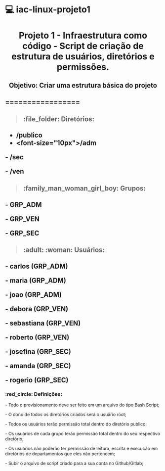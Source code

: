 # :computer: iac-linux-projeto1
<h1 align="center">Projeto 1 - Infraestrutura como código - Script de criação de estrutura de usuários, diretórios e permissões.</h1>

<h2 align="center">Objetivo: Criar uma estrutura básica do projeto<h2>

=================

> <h4>:file_folder: Diretórios:</h4>

- /publico
- <font-size="10px">/adm
<p>- /sec</p>
<p>- /ven</p>

> <h4>:family_man_woman_girl_boy: Grupos:</h4>
<p>- GRP_ADM</p>
<p>- GRP_VEN</p>
<p>- GRP_SEC</p>

> <h4>:adult: :woman: Usuários:</h4>
<p>- carlos (GRP_ADM)</p>
<p>- maria (GRP_ADM)</p>
<p>- joao (GRP_ADM)</p>

<p>- debora (GRP_VEN)</p>
<p>- sebastiana (GRP_VEN)</p>
<p>- roberto (GRP_VEN)</p>

<p>- josefina (GRP_SEC)</p>
<p>- amanda (GRP_SEC)</p>
<p>- rogerio (GRP_SEC)</p>

<h3>:red_circle: Definições:</h3>

<p>- Todo o provisionamento deve ser feito em um arquivo do tipo Bash Script;</p>
<p>- O dono de todos os diretórios criados será o usuário root;</p>
<p>- Todos os usuários terão permissão total dentro do diretório publico;</p>
<p>- Os usuários de cada grupo terão permissão total dentro do seu respectivo diretório;</p>
<p>- Os usuários não poderão ter permissão de leitura, escrita e execução em diretórios de departamentos que eles não pertencem;</p>
<p>- Subir o arquivo de script criado para a sua conta no Github/Gitlab;</p>
